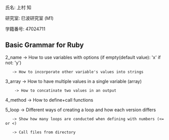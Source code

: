 氏名: 上村 知

研究室: 巳波研究室 (M1)

学籍番号: 47024711

## Basic Grammar for Ruby

2_name -> How to use variables with options (if empty(default value): 'x' if not: 'y')
       
       -> How to incorporate other variable's values into strings

3_array -> How to have multiple values in a single variable (array)
        
        -> How to concatinate two values in an output

4_method -> How to define+call functions

5_loop -> Different ways of creating a loop and how each version differs
       
       -> Show how many loops are conducted when defining with numbers (<= or <)
       
       -> Call files from directory